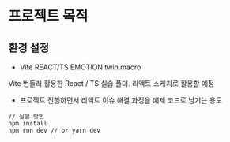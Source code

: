 # 프로젝트 목적
## 환경 설정
- Vite REACT/TS EMOTION twin.macro 

Vite 번들러 활용한 React / TS 실습 폴더.
리액트 스케치로 활용할 예정
- 프로젝트 진행하면서 리액트 이슈 해결 과정을 예제 코드로 남기는 용도

```
// 실행 방법
npm install
npm run dev // or yarn dev
```